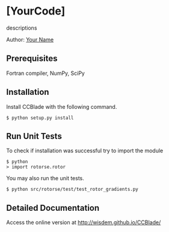 # [YourCode]

descriptions

Author: [Your Name](youremail@domain.com)

## Prerequisites

Fortran compiler, NumPy, SciPy

## Installation

Install CCBlade with the following command.

    $ python setup.py install


## Run Unit Tests

To check if installation was successful try to import the module

    $ python
    > import rotorse.rotor

You may also run the unit tests.

    $ python src/rotorse/test/test_rotor_gradients.py


## Detailed Documentation

Access the online version at <http://wisdem.github.io/CCBlade/>


